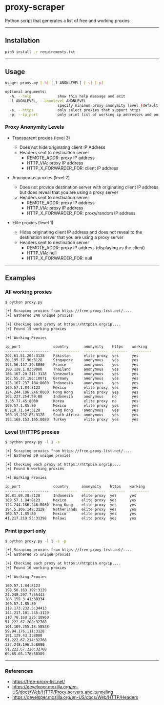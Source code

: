 # proxy-scraper

Python script that generates a list of free and working proxies

---

## Installation

```bash
pip3 install -r requirements.txt
```

---

## Usage

```bash
usage: proxy.py [-h] [-l ANONLEVEL] [-s] [-p]

optional arguments:
  -h, --help            show this help message and exit
  -l ANONLEVEL, --anonlevel ANONLEVEL
                        specify minimum proxy anonymity level (default = 2)
  -s, --https           only select proxies that support https
  -p, --ip_port         only print list of working ip addresses and ports
```

### Proxy Anonymity Levels

+ Transparent proxies (level 3)
    + Does not hide originating client IP Address
    + Headers sent to destination server
        + REMOTE_ADDR: proxy IP address
        + HTTP_VIA: proxy IP address
        + HTTP_X_FORWARDER_FOR: client IP address

+ Anonymous proxies (level 2)
    + Does not provide destination server with originating client IP address but does reveal that you are using a proxy server
    + Headers sent to destination server
        + REMOTE_ADDR: proxy IP address
        + HTTP_VIA: proxy IP address
        + HTTP_X_FORWARDER_FOR: proxy/random IP address

+ Elite proxies (level 1)
    + Hides originating client IP address and does not reveal to the destination server that you are using a proxy server
    + Headers sent to destination server
        + REMOTE_ADDR: proxy IP address (displaying as the client)
        + HTTP_VIA: null
        + HTTP_X_FORWARDER_FOR: null

---

## Examples


### All working proxies

```bash
$ python proxy.py 

[+] Scraping proxies from https://free-proxy-list.net/....
[+] Gathered 240 unique proxies

[+] Checking each proxy at https://httpbin.org/ip....
[+] Found 15 working proxies

[+] Working Proxies

ip_port               country       anonymity    https    working
--------------------  ------------  -----------  -------  ---------
202.61.51.204:3128    Pakistan      elite proxy  yes      yes
20.195.17.90:3128     Singapore     anonymous    yes      yes
193.56.157.39:8080    France        anonymous    yes      yes
180.128.1.83:8080     Thailand      anonymous    yes      yes
186.167.20.211:3128   Venezuela     anonymous    yes      yes
162.55.37.186:10071   Germany       anonymous    yes      yes
125.167.237.184:8080  Indonesia     anonymous    yes      yes
169.57.1.84:8123      Mexico        elite proxy  yes      yes
124.244.186.246:8080  Hong Kong     elite proxy  yes      yes
103.227.254.59:80     Indonesia     anonymous    no       yes
3.35.77.45:8080       Korea         elite proxy  no       yes
169.57.1.85:80        Mexico        elite proxy  yes      yes
8.210.71.64:3128      Hong Kong     anonymous    yes      yes
160.19.232.85:3128    South Africa  anonymous    yes      yes
193.168.153.165:8080  Turkey        elite proxy  yes      yes
```

### Level 1/HTTPS proxies

```bash
$ python proxy.py -l 1 -s

[+] Scraping proxies from https://free-proxy-list.net/....
[+] Gathered 69 unique proxies

[+] Checking each proxy at https://httpbin.org/ip....
[+] Found 6 working proxies

[+] Working Proxies

ip_port               country      anonymity    https    working
--------------------  -----------  -----------  -------  ---------
36.81.69.38:3128      Indonesia    elite proxy  yes      yes
169.57.1.84:8123      Mexico       elite proxy  yes      yes
124.244.186.246:8080  Hong Kong    elite proxy  yes      yes
194.5.206.148:3128    Netherlands  elite proxy  yes      yes
169.57.1.85:80        Mexico       elite proxy  yes      yes
41.217.219.53:31398   Malawi       elite proxy  yes      yes

```

### Print ip:port only

```bash
$ python proxy.py -l 1 -s -p

[+] Scraping proxies from https://free-proxy-list.net/....
[+] Gathered 75 unique proxies

[+] Checking each proxy at https://httpbin.org/ip....
[+] Found 16 working proxies

[+] Working Proxies

169.57.1.84:8123
198.50.163.192:3129
24.248.207.7:55443
186.159.3.41:30334
169.57.1.85:80
118.173.232.5:34413
144.217.101.245:3129
110.78.168.225:18960
51.222.67.208:32768
101.109.255.18:50538
59.94.176.111:3128
181.129.43.3:8080
51.222.67.214:32768
132.248.196.2:8080
51.222.67.220:32768
69.65.65.178:58389
```

---

### References
+ https://free-proxy-list.net/
+ https://developer.mozilla.org/en-US/docs/Web/HTTP/Proxy_servers_and_tunneling
+ https://developer.mozilla.org/en-US/docs/Web/HTTP/Headers


